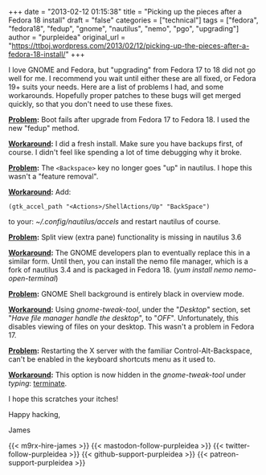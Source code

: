 +++
date = "2013-02-12 01:15:38"
title = "Picking up the pieces after a Fedora 18 install"
draft = "false"
categories = ["technical"]
tags = ["fedora", "fedora18", "fedup", "gnome", "nautilus", "nemo", "pgo", "upgrading"]
author = "purpleidea"
original_url = "https://ttboj.wordpress.com/2013/02/12/picking-up-the-pieces-after-a-fedora-18-install/"
+++

I love GNOME and Fedora, but "upgrading" from Fedora 17 to 18 did not go well for me. I recommend you wait until either these are all fixed, or Fedora 19+ suits your needs. Here are a list of problems I had, and some workarounds. Hopefully proper patches to these bugs will get merged quickly, so that you don't need to use these fixes.

<strong><span style="text-decoration:underline;">Problem</span>:</strong> Boot fails after upgrade from Fedora 17 to Fedora 18. I used the new "fedup" method.

<strong><span style="text-decoration:underline;">Workaround</span>:</strong> I did a fresh install. Make sure you have backups first, of course. I didn't feel like spending a lot of time debugging why it broke.

<strong><span style="text-decoration:underline;">Problem</span>:</strong> The `<Backspace>` key no longer goes "up" in nautilus. I hope this wasn't a "feature removal".

<strong><span style="text-decoration:underline;">Workaround</span>:</strong> Add:
```
(gtk_accel_path "<Actions>/ShellActions/Up" "BackSpace")
```
to your: <em>~/.config/nautilus/accels</em> and restart nautilus of course.

<strong><span style="text-decoration:underline;">Problem</span>:</strong> Split view (extra pane) functionality is missing in nautilus 3.6

<strong><span style="text-decoration:underline;">Workaround</span>:</strong> The GNOME developers plan to eventually replace this in a similar form. Until then, you can install the nemo file manager, which is a fork of nautilus 3.4 and is packaged in Fedora 18. (<em>yum install nemo nemo-open-terminal</em>)

<strong><span style="text-decoration:underline;">Problem</span>:</strong> GNOME Shell background is entirely black in overview mode.

<strong><span style="text-decoration:underline;">Workaround</span>:</strong> Using <em>gnome-tweak-tool</em>, under the "<em>Desktop</em>" section, set "<em>Have file manager handle the desktop</em>", to "<em>OFF</em>". Unfortunately, this disables viewing of files on your desktop. This wasn't a problem in Fedora 17.

<strong><span style="text-decoration:underline;">Problem</span>:</strong> Restarting the X server with the familiar Control-Alt-Backspace, can't be enabled in the keyboard shortcuts menu as it used to.

<strong><span style="text-decoration:underline;">Workaround</span>:</strong> This option is now hidden in the <em>gnome-tweak-tool</em> under <em>typing</em>: <span style="text-decoration:underline;">terminate</span>.

I hope this scratches your itches!

Happy hacking,

James

{{< m9rx-hire-james >}}
{{< mastodon-follow-purpleidea >}}
{{< twitter-follow-purpleidea >}}
{{< github-support-purpleidea >}}
{{< patreon-support-purpleidea >}}
